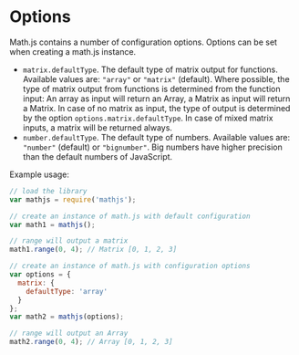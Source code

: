 # Options

Math.js contains a number of configuration options. Options can be set when
creating a math.js instance.

- `matrix.defaultType`. The default type of matrix output for functions.
  Available values are: `"array"` or `"matrix"` (default).
  Where possible, the type of matrix output from functions is determined from
  the function input: An array as input will return an Array, a Matrix as input
  will return a Matrix. In case of no matrix as input, the type of output is
  determined by the option `options.matrix.defaultType`. In case of mixed matrix
  inputs, a matrix will be returned always.
- `number.defaultType`. The default type of numbers. Available values are:
  `"number"` (default) or `"bignumber"`. Big numbers have higher precision
  than the default numbers of JavaScript.

Example usage:

```js
// load the library
var mathjs = require('mathjs');

// create an instance of math.js with default configuration
var math1 = mathjs();

// range will output a matrix
math1.range(0, 4); // Matrix [0, 1, 2, 3]

// create an instance of math.js with configuration options
var options = {
  matrix: {
    defaultType: 'array'
  }
};
var math2 = mathjs(options);

// range will output an Array
math2.range(0, 4); // Array [0, 1, 2, 3]
```

